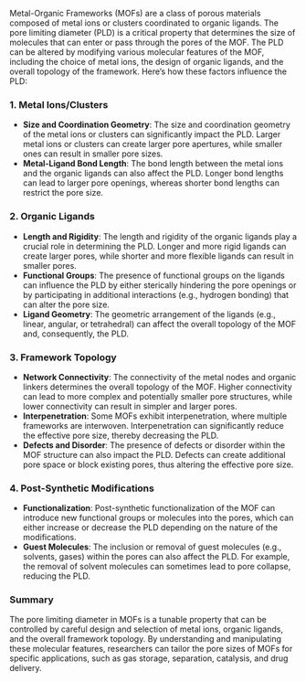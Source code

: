 Metal-Organic Frameworks (MOFs) are a class of porous materials composed of metal ions or clusters coordinated to organic ligands. The pore limiting diameter (PLD) is a critical property that determines the size of molecules that can enter or pass through the pores of the MOF. The PLD can be altered by modifying various molecular features of the MOF, including the choice of metal ions, the design of organic ligands, and the overall topology of the framework. Here’s how these factors influence the PLD:

### 1. Metal Ions/Clusters
- **Size and Coordination Geometry**: The size and coordination geometry of the metal ions or clusters can significantly impact the PLD. Larger metal ions or clusters can create larger pore apertures, while smaller ones can result in smaller pore sizes.
- **Metal-Ligand Bond Length**: The bond length between the metal ions and the organic ligands can also affect the PLD. Longer bond lengths can lead to larger pore openings, whereas shorter bond lengths can restrict the pore size.

### 2. Organic Ligands
- **Length and Rigidity**: The length and rigidity of the organic ligands play a crucial role in determining the PLD. Longer and more rigid ligands can create larger pores, while shorter and more flexible ligands can result in smaller pores.
- **Functional Groups**: The presence of functional groups on the ligands can influence the PLD by either sterically hindering the pore openings or by participating in additional interactions (e.g., hydrogen bonding) that can alter the pore size.
- **Ligand Geometry**: The geometric arrangement of the ligands (e.g., linear, angular, or tetrahedral) can affect the overall topology of the MOF and, consequently, the PLD.

### 3. Framework Topology
- **Network Connectivity**: The connectivity of the metal nodes and organic linkers determines the overall topology of the MOF. Higher connectivity can lead to more complex and potentially smaller pore structures, while lower connectivity can result in simpler and larger pores.
- **Interpenetration**: Some MOFs exhibit interpenetration, where multiple frameworks are interwoven. Interpenetration can significantly reduce the effective pore size, thereby decreasing the PLD.
- **Defects and Disorder**: The presence of defects or disorder within the MOF structure can also impact the PLD. Defects can create additional pore space or block existing pores, thus altering the effective pore size.

### 4. Post-Synthetic Modifications
- **Functionalization**: Post-synthetic functionalization of the MOF can introduce new functional groups or molecules into the pores, which can either increase or decrease the PLD depending on the nature of the modifications.
- **Guest Molecules**: The inclusion or removal of guest molecules (e.g., solvents, gases) within the pores can also affect the PLD. For example, the removal of solvent molecules can sometimes lead to pore collapse, reducing the PLD.

### Summary
The pore limiting diameter in MOFs is a tunable property that can be controlled by careful design and selection of metal ions, organic ligands, and the overall framework topology. By understanding and manipulating these molecular features, researchers can tailor the pore sizes of MOFs for specific applications, such as gas storage, separation, catalysis, and drug delivery.